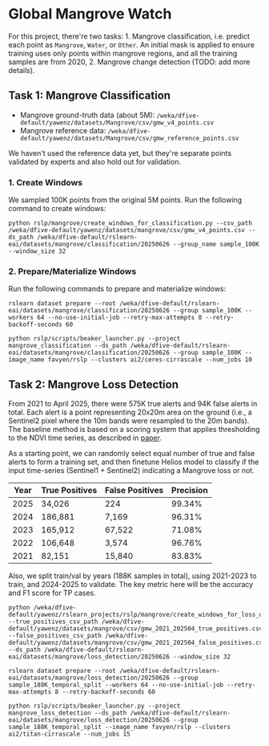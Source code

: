 # Global Mangrove Watch

For this project, there're two tasks: 1. Mangrove classification, i.e. predict each point as `Mangrove`, `Water`, or `Other`. An initial mask is applied to ensure training uses only points within mangrove regions, and all the training samples are from 2020, 2. Mangrove change detection (TODO: add more details).

## Task 1: Mangrove Classification

- Mangrove ground-truth data (about 5M): `/weka/dfive-default/yawenz/datasets/Mangrove/csv/gmw_v4_points.csv`
- Mangrove reference data: `/weka/dfive-default/yawenz/datasets/Mangrove/csv/gmw_reference_points.csv`

We haven't used the reference data yet, but they're separate points validated by experts and also hold out for validation.

### 1. Create Windows

We sampled 100K points from the original 5M points. Run the following command to create windows:
```
python rslp/mangrove/create_windows_for_classification.py --csv_path /weka/dfive-default/yawenz/datasets/mangrove/csv/gmw_v4_points.csv --ds_path /weka/dfive-default/rslearn-eai/datasets/mangrove/classification/20250626 --group_name sample_100K --window_size 32
```

### 2. Prepare/Materialize Windows

Run the following commands to prepare and materialize windows:
```
rslearn dataset prepare --root /weka/dfive-default/rslearn-eai/datasets/mangrove/classification/20250626 --group sample_100K --workers 64 --no-use-initial-job --retry-max-attempts 8 --retry-backoff-seconds 60

python rslp/scripts/beaker_launcher.py --project mangrove_classification --ds_path /weka/dfive-default/rslearn-eai/datasets/mangrove/classification/20250626 --group sample_100K --image_name favyen/rslp --clusters ai2/ceres-cirrascale --num_jobs 10
```

## Task 2: Mangrove Loss Detection

From 2021 to April 2025, there were 575K true alerts and 94K false alerts in total. Each alert is a point representing 20x20m area on the ground (i.e., a Sentinel2 pixel where the 10m bands were resampled to the 20m bands). The baseline method is based on a scoring system that applies thresholding to the NDVI time series, as described in [paper](https://doi.org/10.3390/rs15082050).

As a starting point, we can randomly select equal number of true and false alerts to form a training set, and then finetune Helios model to classify if the input time-series (Sentinel1 + Sentinel2) indicating a Mangrove loss or not.

| Year | True Positives | False Positives | Precision  |
|------|----------------|-----------------|------------|
| 2025 | 34,026         | 224             | 99.34%     |
| 2024 | 186,881        | 7,169           | 96.31%     |
| 2023 | 165,912        | 67,522          | 71.08%     |
| 2022 | 106,648        | 3,574           | 96.76%     |
| 2021 | 82,151         | 15,840          | 83.83%     |

Also, we split train/val by years (188K samples in total), using 2021-2023 to train, and 2024-2025 to validate. The key metric here will be the accuracy and F1 score for TP cases.

```
python /weka/dfive-default/yawenz/rslearn_projects/rslp/mangrove/create_windows_for_loss_detection.py --true_positives_csv_path /weka/dfive-default/yawenz/datasets/mangrove/csv/gmw_2021_202504_true_positives.csv --false_positives_csv_path /weka/dfive-default/yawenz/datasets/mangrove/csv/gmw_2021_202504_false_positives.csv --ds_path /weka/dfive-default/rslearn-eai/datasets/mangrove/loss_detection/20250626 --window_size 32
```

```
rslearn dataset prepare --root /weka/dfive-default/rslearn-eai/datasets/mangrove/loss_detection/20250626 --group sample_188K_temporal_split --workers 64 --no-use-initial-job --retry-max-attempts 8 --retry-backoff-seconds 60

python rslp/scripts/beaker_launcher.py --project mangrove_loss_detection --ds_path /weka/dfive-default/rslearn-eai/datasets/mangrove/loss_detection/20250626 --group sample_188K_temporal_split --image_name favyen/rslp --clusters ai2/titan-cirrascale --num_jobs 15
```
